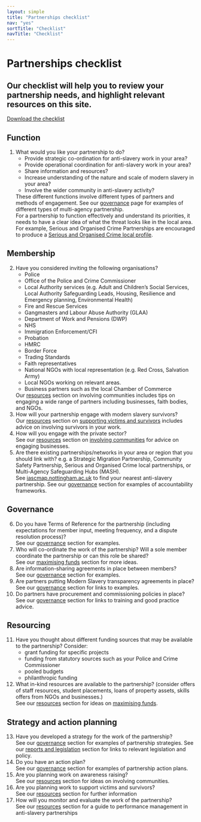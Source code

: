 ```yaml
---
layout: simple
title: "Partnerships checklist"
nav: "yes"
sortTitle: "Checklist"
navTitle: "Checklist"
---
```


# Partnerships checklist

## Our checklist will help you to review your partnership needs, and highlight relevant resources on this site.

<div class="center"><a class="btn btn-download" href="/download/PartnershipsChecklist.pdf" role="button">Download the checklist<i class="fa fa-download " aria-hidden="true"></i></a></div>



<div class="checklist">			
<h2>Function</h2>
<ol class="toolkit">
<li>What would you like your partnership to do?
<ul>
<li>Provide strategic co-ordination for anti-slavery work in your area?</li>
<li>Provide operational coordination for anti-slavery work in your area?</li>
<li>Share information and resources?</li>
<li>Increase understanding of the nature and scale of modern slavery in your area?</li>
<li>Involve the wider community in anti-slavery activity?</li>
</ul>
<div>These different functions involve different types of partners and methods of engagement. See our <a href="/governance-library/">governance</a> page for examples of different types of multi-agency partnership.</div>
<div>For a partnership to function effectively and understand its priorities, it needs to have a clear idea of what the threat looks like in the local area. For example, Serious and Organised Crime Partnerships are encouraged to produce a <a href="https://www.gov.uk/government/publications/serious-and-organised-crime-local-profiles">Serious and Organised Crime local profile</a>.</div>
</li>
</ol>


<h2>Membership</h2>
<ol class="toolkit" start="2">
<li>Have you considered inviting the following organisations?
<ul>
<li>Police</li>
<li>Office of the Police and Crime Commissioner</li>
<li>Local Authority services (e.g. Adult and Children’s Social Services, Local Authority Safeguarding Leads, Housing, Resilience and Emergency planning, Environmental Health)</li>
<li>Fire and Rescue Services</li>
<li>Gangmasters and Labour Abuse Authority (GLAA)</li>
<li>Department of Work and Pensions (DWP)</li>
<li>NHS</li>
<li>Immigration Enforcement/CFI</li>
<li>Probation</li>
<li>HMRC</li>
<li>Border Force</li>
<li>Trading Standards</li>
<li>Faith representatives</li>
<li>National NGOs with local representation (e.g. Red Cross, Salvation Army)</li>
<li>Local NGOs working on relevant areas.</li>
<li>Business partners such as the local Chamber of Commerce</li>
</ul>
<div>Our <a href="/resources-library/">resources</a> section on involving communities includes tips on engaging a wide range of partners including businesses, faith bodies, and NGOs.</div>
</li>
<li>How will your partnership engage with modern slavery survivors?
<div>Our <a href="/resources-library/">resources</a> section on <a href="/assets/supporting-victims-and-survivors/">supporting victims and survivors</a> includes advice on involving survivors in your work.</div>
</li>
<li>How will you engage with the private sector?
<div>See our <a href="/resources-library/">resources</a> section on <a href="/assets/involving-communities/">involving communities</a> for advice on engaging businesses.</div>
</li>
<li>Are there existing partnerships/networks in your area or region that you should link with? e.g. a Strategic Migration Partnership, Community Safety Partnership, Serious and Organised Crime local partnerships, or Multi-Agency Safeguarding Hubs (MASH).
<div>See <a href="http://iascmap.nottingham.ac.uk/">iascmap.nottingham.ac.uk</a> to find your nearest anti-slavery partnership. See our <a href="/governance-library/">governance</a> section for examples of accountability frameworks.</div>
</li>
</ol>


<h2>Governance</h2>
<ol class="toolkit" start="6">
<li>Do you have Terms of Reference for the partnership (including expectations for member input, meeting frequency, and a dispute resolution process)?
<div>See our <a href="/governance-library/">governance</a> section for examples.</div>
</li>
<li>Who will co-ordinate the work of the partnership? Will a sole member coordinate the partnership or can this role be shared?
<div>See our <a href="/assets/maximising-funds/">maximising funds</a> section for more ideas.</div>
</li>
<li>Are information-sharing agreements in place between members?
<div>See our <a href="/governance-library/">governance</a> section for examples.</div>
</li>
<li>Are partners putting Modern Slavery transparency agreements in place?
<div>See our <a href="/governance-library/">governance</a> section for links to examples.</div>
</li>
<li>Do partners have procurement and commissioning policies in place?
<div>See our <a href="/governance-library/">governance</a> section for links to training and good practice advice.</div>
</li>
</ol>


<h2>Resourcing</h2>
<ol class="toolkit" start="11">
<li>Have you thought about different funding sources that may be available to the partnership? Consider:
<ul>
<li>grant funding for specific projects</li>
<li>funding from statutory sources such as your Police and Crime Commissioner</li>
<li>pooled budgets</li>
<li>philanthropic funding</li>
</ul>
</li>
<li>What in-kind resources are available to the partnership? (consider offers of staff resources, student placements, loans of property assets, skills offers from NGOs and businesses.)
<div>See our <a href="/resources-library/">resources</a> section for ideas on <a href="/assets/maximising-funds/">maximising funds</a>.</div>
</li>
</ol>


<h2>Strategy and action planning</h2>
<ol class="toolkit" start="13">
<li>Have you developed a strategy for the work of the partnership?
<div>See our <a href="/governance-library/">governance</a> section for examples of partnership strategies. See our <a href="/reports-and-legislation/">reports and legislation</a> section for links to relevant legislation and policy.</div>
</li>
<li>Do you have an action plan?
<div>See our <a href="/governance-library/">governance</a> section for examples of partnership action plans.</div>
</li>
<li>Are you planning work on awareness raising?
<div>See our <a href="/resources-library/">resources</a> section for ideas on involving communities.</div>
</li>
<li>Are you planning work to support victims and survivors?
<div>See our <a href="/resources-library/">resources</a> section for further information</div>
</li>
<li>How will you monitor and evaluate the work of the partnership?
<div>See our <a href="/resources-library/">resources</a> section for a guide to performance management in anti-slavery partnerships</div>
</li>
</ol>

</div>
